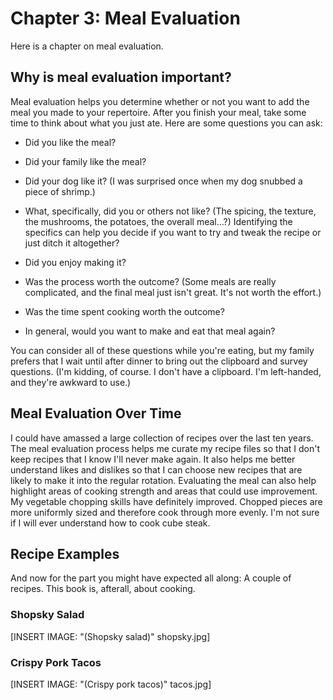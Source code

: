 # Chapter 3: Meal Evaluation

Here is a chapter on meal evaluation.

## Why is meal evaluation important?

Meal evaluation helps you determine whether or not you want to add the meal you made to your repertoire. After you finish your meal, take some time to think about what you just ate. Here are some questions you can ask:

-   Did you like the meal?

-   Did your family like the meal?

-   Did your dog like it? (I was surprised once when my dog snubbed a piece of shrimp.)

-   What, specifically, did you or others not like? (The spicing, the texture, the mushrooms, the potatoes, the overall meal...?) Identifying the specifics can help you decide if you want to try and tweak the recipe or just ditch it altogether?

-   Did you enjoy making it?

-   Was the process worth the outcome? (Some meals are really complicated, and the final meal just isn't great. It's not worth the effort.)

-   Was the time spent cooking worth the outcome?

-   In general, would you want to make and eat that meal again?

You can consider all of these questions while you're eating, but my family prefers that I wait until after dinner to bring out the clipboard and survey questions. (I'm kidding, of course. I don't have a clipboard. I'm left-handed, and they're awkward to use.)

## Meal Evaluation Over Time

I could have amassed a large collection of recipes over the last ten years. The meal evaluation process helps me curate my recipe files so that I don't keep recipes that I know I'll never make again. It also helps me better understand likes and dislikes so that I can choose new recipes that are likely to make it into the regular rotation. Evaluating the meal can also help highlight areas of cooking strength and areas that could use improvement. My vegetable chopping skills have definitely improved. Chopped pieces are more uniformly sized and therefore cook through more evenly. I'm not sure if I will ever understand how to cook cube steak.

## Recipe Examples

And now for the part you might have expected all along: A couple of recipes. This book is, afterall, about cooking.

### Shopsky Salad

\[INSERT IMAGE: "(Shopsky salad)" shopsky.jpg\]

### Crispy Pork Tacos

\[INSERT IMAGE: "(Crispy pork tacos)" tacos.jpg\]
